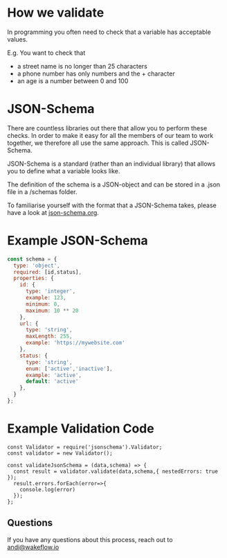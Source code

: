 # How we validate

In programming you often need to check that a variable has acceptable values.

E.g. You want to check that 
- a street name is no longer than 25 characters
- a phone number has only numbers and the + character
- an age is a number between 0 and 100 

# JSON-Schema

There are countless libraries out there that allow you to perform these checks. In order to make it easy for all the members of our team to work together, we therefore all use the same approach. This is called JSON-Schema.

JSON-Schema is a standard (rather than an individual library) that allows you to define what a variable looks like.

The definition of the schema is a JSON-object and can be stored in a .json file in a /schemas folder.

To familiarise yourself with the format that a JSON-Schema takes, please have a look at [json-schema.org](https://json-schema.org/learn/miscellaneous-examples.html).


# Example JSON-Schema
```javascript
const schema = {
  type: 'object',
  required: [id,status],
  properties: {
    id: {
      type: 'integer',
      example: 123,
      minimum: 0,
      maximum: 10 ** 20
    },
    url: {
      type: 'string',
      maxLength: 255,
      example: 'https://mywebsite.com'
    },
    status: {
      type: 'string',
      enum: ['active','inactive'],
      example: 'active',
      default: 'active'
    },
  }
};

```

# Example Validation Code
```
const Validator = require('jsonschema').Validator;
const validator = new Validator();

const validateJsonSchema = (data,schema) => {
  const result = validator.validate(data,schema,{ nestedErrors: true });
  result.errors.forEach(error=>{
    console.log(error)
  });
};
```

## Questions
If you have any questions about this process, reach out to andi@wakeflow.io

